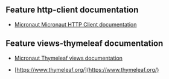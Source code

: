 ## Feature http-client documentation

- [Micronaut Micronaut HTTP Client documentation](https://docs.micronaut.io/latest/guide/index.html#httpClient)

## Feature views-thymeleaf documentation

- [Micronaut Thymeleaf views documentation](https://micronaut-projects.github.io/micronaut-views/latest/guide/index.html#thymeleaf)

- [https://www.thymeleaf.org/](https://www.thymeleaf.org/)

